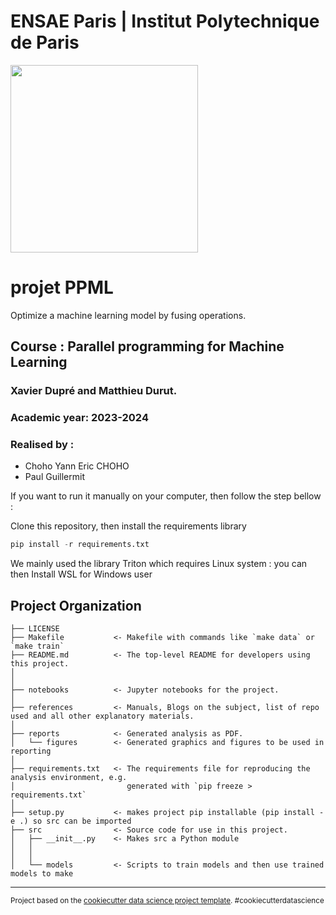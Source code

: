 # ENSAE Paris | Institut Polytechnique de Paris

<img src="https://upload.wikimedia.org/wikipedia/commons/thumb/e/ec/LOGO-ENSAE.png/900px-LOGO-ENSAE.png" width="300">

projet PPML
==============================

Optimize a machine learning model by fusing operations.


## Course : Parallel programming for Machine Learning
### Xavier Dupré and Matthieu Durut.
### Academic year: 2023-2024

### Realised by :

* Choho Yann Eric CHOHO
* Paul Guillermit 

If you want to run it manually on your computer, then follow the step bellow :

Clone this repository, then install the requirements library
```python
pip install -r requirements.txt
```

We mainly used the library Triton which requires Linux system : you can then Install WSL for Windows user 

Project Organization
------------

    ├── LICENSE
    ├── Makefile           <- Makefile with commands like `make data` or `make train`
    ├── README.md          <- The top-level README for developers using this project.
    │
    │
    ├── notebooks          <- Jupyter notebooks for the project. 
    │
    ├── references         <- Manuals, Blogs on the subject, list of repo used and all other explanatory materials.
    │
    ├── reports            <- Generated analysis as PDF.
    │   └── figures        <- Generated graphics and figures to be used in reporting
    │
    ├── requirements.txt   <- The requirements file for reproducing the analysis environment, e.g.
    │                         generated with `pip freeze > requirements.txt`
    │
    ├── setup.py           <- makes project pip installable (pip install -e .) so src can be imported
    ├── src                <- Source code for use in this project.
    │   ├── __init__.py    <- Makes src a Python module
    │   │
    │   │
    │   └── models         <- Scripts to train models and then use trained models to make

--------

<p><small>Project based on the <a target="_blank" href="https://drivendata.github.io/cookiecutter-data-science/">cookiecutter data science project template</a>. #cookiecutterdatascience</small></p>
